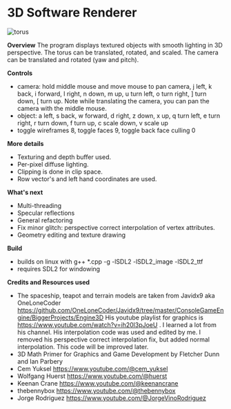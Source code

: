 # 3D Software Renderer

![torus](https://github.com/user-attachments/assets/58ee3aa8-98a6-41e5-8eae-16e81fa5bf03)

**Overview**
The program displays textured objects with smooth lighting in 3D perspective.  The torus can be translated, rotated, and scaled. The camera can be translated and rotated (yaw and pitch). 

**Controls**
- camera: hold middle mouse and move mouse to pan camera, j left, k back, i forward, l right, n down, m up, u turn left, o turn right, ] turn down, [ turn up. Note while translating the camera, you can pan the camera with the middle mouse.
- object: a left, s back, w forward, d right, z down, x up, q turn left, e turn right, r turn down, f turn up, c scale down, v scale up
- toggle wireframes 8, toggle faces 9, toggle back face culling 0

**More details**
- Texturing and depth buffer used.
- Per-pixel diffuse lighting.
- Clipping is done in clip space.
- Row vector's and left hand coordinates are used.

**What's next**
- Multi-threading
- Specular reflections
- General refactoring
- Fix minor glitch: perspective correct interpolation of vertex attributes.
- Geometry editing and texture drawing

**Build**
- builds on linux with g++ *.cpp -g -lSDL2 -lSDL2_image -lSDL2_ttf
- requires SDL2 for windowing

**Credits and Resources used**
- The spaceship, teapot and terrain models are taken from Javidx9 aka OneLoneCoder https://github.com/OneLoneCoder/Javidx9/tree/master/ConsoleGameEngine/BiggerProjects/Engine3D
His youtube playlist for graphics is https://www.youtube.com/watch?v=ih20l3pJoeU . I learned a lot from his channel. His interpolation code was used and edited by me. I removed his perspective correct interpolation fix, but added normal interpolation. This code will be improved later.
- 3D Math Primer for Graphics and Game Development by Fletcher Dunn and Ian Parbery
- Cem Yuksel https://www.youtube.com/@cem_yuksel
- Wolfgang Huerst https://www.youtube.com/@huerst
- Keenan Crane https://www.youtube.com/@keenancrane
- thebennybox https://www.youtube.com/@thebennybox
- Jorge Rodriguez https://www.youtube.com/@JorgeVinoRodriguez
